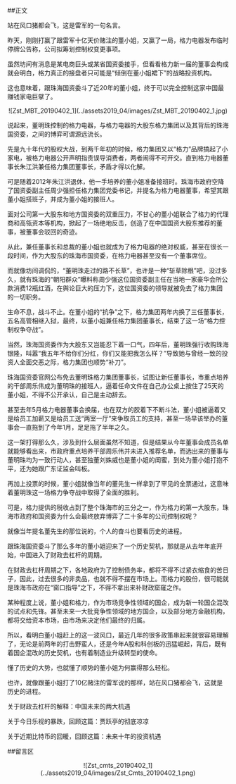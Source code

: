 ##正文

站在风口猪都会飞，这是雷军的一句名言。

昨天，刚刚打赢了跟雷军十亿天价赌注的董小姐，又赢了一局，格力电器发布临时停牌公告称，公司拟筹划控制权变更事项。

虽然坊间有消息是某电商巨头或某省国资委接手，但看看格力新一届的董事会构成就会明白，格力真正的接盘者只可能是“倾倒在董小姐裙下”的战略投资机构。

这也意味着，跟珠海国资委斗了近20年的董小姐，终于可以完全控制这家中国最赚钱家电巨擘了。

 <div align="center">![Zst_MBT_20190402_1](../assets2019_04/images/Zst_MBT_20190402_1.jpg)</div>

说起来，董明珠控制的格力电器，与格力电器的大股东格力集团以及其背后的珠海国资委，之间的博弈可谓源远流长。

先是九十年代的股权大战，到两千年初的时候，格力集团又以“格力”品牌搞起了小家电，被格力电器公开声明指责误导消费者，两者闹得不可开交。直到格力电器董事长朱江洪兼任格力集团董事长，矛盾才得以化解。

可是随着2012年朱江洪退休，他一手培养的董小姐准备接班时。珠海市政府空降了国资委副主任周少强担任格力集团党委书记，并提名为格力电器董事，希望其跟董小姐搭班子，并成为董小姐的接班人。

面对公司第一大股东和地方国资委的双重压力，不甘心的董小姐联合了格力的代理商和高瓴资本等机构，掀起了一场绝地反击，创造了在中国国资大股东推荐的董事，被董事会驳回的奇迹。

从此，兼任董事长和总裁的董小姐也就成为了格力电器的绝对权威，甚至在很长一段时间，作为大股东的珠海市国资委，在格力电器甚至没有一个董事席位。

而就像坊间调侃的，“董明珠走过的路不长草”，也许是一种“斩草除根”吧，没过多久，就有珠海的“朝阳群众”曝料称周少强这位国资委副主任在当地一家豪华会所公款消费12瓶红酒，在舆论巨大的压力下，这位国资委的领导就被免去了格力集团的一切职务。

生命不息，战斗不止。在董小姐的“抗争”之下，格力集团两年内换了三任董事长，五名高管相继入狱，最终，以董小姐兼任格力集团董事长，结束了这一场“格力控制权争夺战”。

当然，珠海国资委作为大股东又岂能忍下着一口气，四年后，董明珠强行收购珠海银隆，叫嚣“我五年不给你们分红，你们又能把我怎么样？”导致她与曾经一致的投资人全面交恶之际，格力集团也顺势“补刀”。

珠海国资委官网公布免去董明珠格力集团董事长，试图让新任董事长，市重点培养的干部周乐伟成为董明珠的接班人，逼着任命文件在自己办公桌上按住了25天的董小姐，不得不公开承认，自己是主动辞去。

甚至去年5月格力电器董事会换届，也在双方的胶着下不断斗法，董小姐被逼着又是给员工加薪又是给员工送“两室一厅”来争取员工的支持，甚至一场早该举办的董事会一直拖到了今年1月，足足拖了半年之久。


这一架打得那么久，涉及到什么层面虽然不知道，但是结果从今年董事会成员名单就能够看出来，市政府重点培养干部周乐伟并未进入推荐名单，而选出来的董事与董明珠均为一致行动人，甚至独董刘姝威也是董小姐的闺蜜，到处为董小姐打抱不平，还为她跟广东证监会叫板。

再加上投票的时候，董小姐就像当年的董先生一样拿到了罕见的全票通过，这意味着董明珠这一场格力争夺战中取得了全面的胜利。

可是，格力提供的税收占到了整个珠海市的三分之一，作为格力的第一大股东，珠海市政府和国资委为什么会最终放弃博弈了二十多年的公司控制权呢？

就像当年提名董先生的那位说的，个人的奋斗也要看历史的进程。

跟珠海国资委斗了那么多年的董小姐迎来了一个历史契机，那就是从去年年底开始，中国进入了财政去杠杆的周期。

在财政去杠杆周期之下，各地政府为了控制债务率，都将不得不过紧衣缩食的苦日子，因此，过去很多的非卖品，也就不得不摆在市场上。而格力的股份，很可能就是珠海市政府在“窗口指导”之下，不得不拿出来补财政窟窿之作。

某种程度上说，董小姐和格力，作为市场竞争性领域的国企，成为新一轮国企混改的试点和先锋。甚至未来一大批竞争性领域的地方国企，以及部分地方金融机构，都将交给资本市场，由市场来决定他们最终的归属。

所以，看明白董小姐赶上的这一波风口，最近几年的很多政策串起来就很容易理解了，无论是前两年的打击野蛮人，还是今年A股和科创板的迅猛崛起，背后，既有着国企混改的历史契机，也有着制造业升级转型的使命。

懂了历史的大势，也就懂了顺势的董小姐为何赢得那么轻松。

也许，就像跟董小姐打了10亿赌注的雷军说的那样，站在风口猪都会飞，这就是历史的进程。

关于财政去杠杆的解释：中国未来的两大机遇

关于今日乐视的暴跌，回顾这篇：贾跃亭的彻底凉凉

关于近期比特币的回暖，回顾这篇：未来十年的投资机遇

##留言区
 <div align="center">![Zst_cmts_20190402_1](../assets2019_04/images/Zst_Cmts_20190402_1.png)</div>